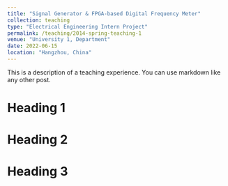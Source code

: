 ```yaml
---
title: "Signal Generator & FPGA-based Digital Frequency Meter"
collection: teaching
type: "Electrical Engineering Intern Project"
permalink: /teaching/2014-spring-teaching-1
venue: "University 1, Department"
date: 2022-06-15
location: "Hangzhou, China"
---
```


This is a description of a teaching experience. You can use markdown like any other post.

Heading 1
======

Heading 2
======

Heading 3
======
